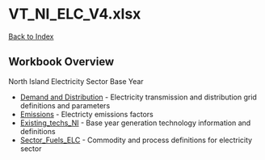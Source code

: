 # VT_NI_ELC_V4.xlsx

[Back to Index](../README.md)

## Workbook Overview

North Island Electricity Sector Base Year

- [Demand and Distribution](Demand%20and%20Distribution.md) - Electricity transmission and distribution grid definitions and parameters
- [Emissions](Emissions.md) - Electricty emissions factors
- [Existing_techs_NI](Existing_techs_NI.md) - Base year generation technology information and definitions
- [Sector_Fuels_ELC](Sector_Fuels_ELC.md) - Commodity and process definitions for electricity sector
